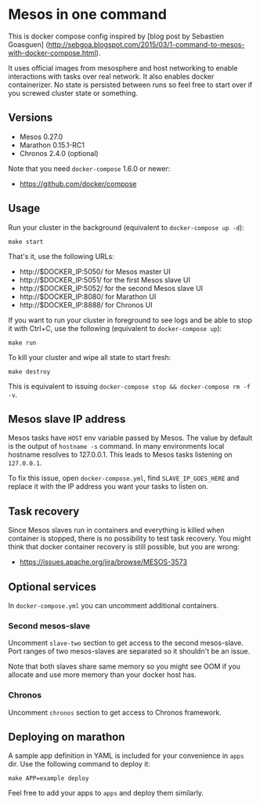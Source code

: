 # Mesos in one command

This is docker compose config inspired by [blog post by Sebastien Goasguen]
(http://sebgoa.blogspot.com/2015/03/1-command-to-mesos-with-docker-compose.html).

It uses official images from mesosphere and host networking to enable
interactions with tasks over real network. It also enables docker containerizer.
No state is persisted between runs so feel free to start over if you
screwed cluster state or something.

## Versions

* Mesos 0.27.0
* Marathon 0.15.1-RC1
* Chronos 2.4.0 (optional)

Note that you need `docker-compose` 1.6.0 or newer:

* https://github.com/docker/compose

## Usage

Run your cluster in the background (equivalent to `docker-compose up -d`):

```
make start
```

That's it, use the following URLs:

* http://$DOCKER_IP:5050/ for Mesos master UI
* http://$DOCKER_IP:5051/ for the first Mesos slave UI
* http://$DOCKER_IP:5052/ for the second Mesos slave UI
* http://$DOCKER_IP:8080/ for Marathon UI
* http://$DOCKER_IP:8888/ for Chronos UI

If you want to run your cluster in foreground to see logs and be able to stop
it with Ctrl+C, use the following (equivalent to `docker-compose up`):

```
make run
```

To kill your cluster and wipe all state to start fresh:

```
make destroy
```

This is equivalent to issuing `docker-compose stop && docker-compose rm -f -v`.

## Mesos slave IP address

Mesos tasks have `HOST` env variable passed by Mesos. The value by default
is the output of `hostname -s` command. In many environments local hostname
resolves to 127.0.0.1. This leads to Mesos tasks listening on `127.0.0.1`.

To fix this issue, open `docker-compose.yml`, find `SLAVE_IP_GOES_HERE` and
replace it with the IP address you want your tasks to listen on.

## Task recovery

Since Mesos slaves run in containers and everything is killed when container
is stopped, there is no possibility to test task recovery. You might think
that docker container recovery is still possible, but you are wrong:

* https://issues.apache.org/jira/browse/MESOS-3573

## Optional services

In `docker-compose.yml` you can uncomment additional containers.

### Second mesos-slave

Uncomment `slave-two` section to get access to the second mesos-slave. Port
ranges of two mesos-slaves are separated so it shouldn't be an issue.

Note that both slaves share same memory so you might see OOM if you allocate
and use more memory than your docker host has.

### Chronos

Uncomment `chronos` section to get access to Chronos framework.

## Deploying on marathon

A sample app definition in YAML is included for your convenience in `apps` dir.
Use the following command to deploy it:

```
make APP=example deploy
```

Feel free to add your apps to `apps` and deploy them similarly.
